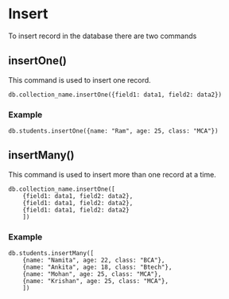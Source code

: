 # Insert
To insert record in the database there are two commands
## insertOne()
This command is used to insert one record.
```
db.collection_name.insertOne({field1: data1, field2: data2})
```
### Example
```
db.students.insertOne({name: "Ram", age: 25, class: "MCA"})
```
## insertMany()
This command is used to insert more than one record at a time.
```
db.collection_name.insertOne([
    {field1: data1, field2: data2},
    {field1: data1, field2: data2},
    {field1: data1, field2: data2}
    ])
```
### Example
```
db.students.insertMany([
    {name: "Namita", age: 22, class: "BCA"},
    {name: "Ankita", age: 18, class: "Btech"},
    {name: "Mohan", age: 25, class: "MCA"},
    {name: "Krishan", age: 25, class: "MCA"},
    ])
```